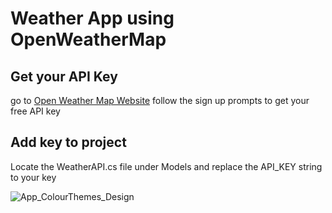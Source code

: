 # Weather App using OpenWeatherMap

## Get your API Key
go to [Open Weather Map Website](https://openweathermap.org/api)
follow the sign up prompts to get your free API key

## Add key to project
Locate the WeatherAPI.cs file under Models and replace the API_KEY string to your key

![App_ColourThemes_Design](https://i.imgur.com/7vuXPSF.png)
